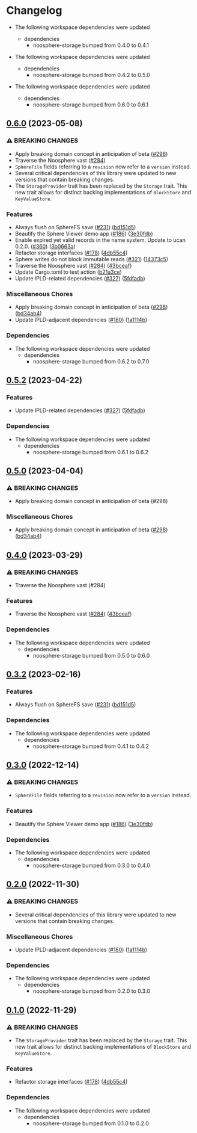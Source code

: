 # Changelog

* The following workspace dependencies were updated
  * dependencies
    * noosphere-storage bumped from 0.4.0 to 0.4.1

* The following workspace dependencies were updated
  * dependencies
    * noosphere-storage bumped from 0.4.2 to 0.5.0

* The following workspace dependencies were updated
  * dependencies
    * noosphere-storage bumped from 0.6.0 to 0.6.1

## [0.6.0](https://github.com/cdata/noosphere/compare/noosphere-collections-v0.5.2...noosphere-collections-v0.6.0) (2023-05-08)


### ⚠ BREAKING CHANGES

* Apply breaking domain concept in anticipation of beta ([#298](https://github.com/cdata/noosphere/issues/298))
* Traverse the Noosphere vast ([#284](https://github.com/cdata/noosphere/issues/284))
* `SphereFile` fields referring to a `revision` now refer to a `version` instead.
* Several critical dependencies of this library were updated to new versions that contain breaking changes.
* The `StorageProvider` trait has been replaced by the `Storage` trait. This new trait allows for distinct backing implementations of `BlockStore` and `KeyValueStore`.

### Features

* Always flush on SphereFS save ([#231](https://github.com/cdata/noosphere/issues/231)) ([bd151d5](https://github.com/cdata/noosphere/commit/bd151d5aca75b78b786d008177ab7d4e53e843bc))
* Beautify the Sphere Viewer demo app ([#186](https://github.com/cdata/noosphere/issues/186)) ([3e30fdb](https://github.com/cdata/noosphere/commit/3e30fdb5e2b6758397f05343491a36512a4f4a0c))
* Enable expired yet valid records in the name system. Update to ucan 0.2.0. ([#360](https://github.com/cdata/noosphere/issues/360)) ([3b0663a](https://github.com/cdata/noosphere/commit/3b0663abc7783a6d33dd47d20caae7597ab93ed0))
* Refactor storage interfaces ([#178](https://github.com/cdata/noosphere/issues/178)) ([4db55c4](https://github.com/cdata/noosphere/commit/4db55c4cba56b329a638a4227e7f3247ad8d319c))
* Sphere writes do not block immutable reads ([#321](https://github.com/cdata/noosphere/issues/321)) ([14373c5](https://github.com/cdata/noosphere/commit/14373c5281c091bb41623677571566a2788a7e3f))
* Traverse the Noosphere vast ([#284](https://github.com/cdata/noosphere/issues/284)) ([43bceaf](https://github.com/cdata/noosphere/commit/43bceafcc838c5b06565780f372bf7b401de288e))
* Update Cargo.toml to test action ([b21a3ce](https://github.com/cdata/noosphere/commit/b21a3ce7dc7760f63be8ea5efe51d19f819bfe30))
* Update IPLD-related dependencies ([#327](https://github.com/cdata/noosphere/issues/327)) ([5fdfadb](https://github.com/cdata/noosphere/commit/5fdfadb1656f9d6eef2dbbb8b00a598106bccf00))


### Miscellaneous Chores

* Apply breaking domain concept in anticipation of beta ([#298](https://github.com/cdata/noosphere/issues/298)) ([bd34ab4](https://github.com/cdata/noosphere/commit/bd34ab49b2d2c65cffe25657cf4d188d5c79d15f))
* Update IPLD-adjacent dependencies ([#180](https://github.com/cdata/noosphere/issues/180)) ([1a1114b](https://github.com/cdata/noosphere/commit/1a1114b0c6277ea2c0d879e43191e962eb2e462b))


### Dependencies

* The following workspace dependencies were updated
  * dependencies
    * noosphere-storage bumped from 0.6.2 to 0.7.0

## [0.5.2](https://github.com/subconsciousnetwork/noosphere/compare/noosphere-collections-v0.5.1...noosphere-collections-v0.5.2) (2023-04-22)


### Features

* Update IPLD-related dependencies ([#327](https://github.com/subconsciousnetwork/noosphere/issues/327)) ([5fdfadb](https://github.com/subconsciousnetwork/noosphere/commit/5fdfadb1656f9d6eef2dbbb8b00a598106bccf00))


### Dependencies

* The following workspace dependencies were updated
  * dependencies
    * noosphere-storage bumped from 0.6.1 to 0.6.2

## [0.5.0](https://github.com/subconsciousnetwork/noosphere/compare/noosphere-collections-v0.4.0...noosphere-collections-v0.5.0) (2023-04-04)


### ⚠ BREAKING CHANGES

* Apply breaking domain concept in anticipation of beta (#298)

### Miscellaneous Chores

* Apply breaking domain concept in anticipation of beta ([#298](https://github.com/subconsciousnetwork/noosphere/issues/298)) ([bd34ab4](https://github.com/subconsciousnetwork/noosphere/commit/bd34ab49b2d2c65cffe25657cf4d188d5c79d15f))

## [0.4.0](https://github.com/subconsciousnetwork/noosphere/compare/noosphere-collections-v0.3.3...noosphere-collections-v0.4.0) (2023-03-29)


### ⚠ BREAKING CHANGES

* Traverse the Noosphere vast (#284)

### Features

* Traverse the Noosphere vast ([#284](https://github.com/subconsciousnetwork/noosphere/issues/284)) ([43bceaf](https://github.com/subconsciousnetwork/noosphere/commit/43bceafcc838c5b06565780f372bf7b401de288e))


### Dependencies

* The following workspace dependencies were updated
  * dependencies
    * noosphere-storage bumped from 0.5.0 to 0.6.0

## [0.3.2](https://github.com/subconsciousnetwork/noosphere/compare/noosphere-collections-v0.3.1...noosphere-collections-v0.3.2) (2023-02-16)


### Features

* Always flush on SphereFS save ([#231](https://github.com/subconsciousnetwork/noosphere/issues/231)) ([bd151d5](https://github.com/subconsciousnetwork/noosphere/commit/bd151d5aca75b78b786d008177ab7d4e53e843bc))


### Dependencies

* The following workspace dependencies were updated
  * dependencies
    * noosphere-storage bumped from 0.4.1 to 0.4.2

## [0.3.0](https://github.com/subconsciousnetwork/noosphere/compare/noosphere-collections-v0.2.0...noosphere-collections-v0.3.0) (2022-12-14)


### ⚠ BREAKING CHANGES

* `SphereFile` fields referring to a `revision` now refer to a `version` instead.

### Features

* Beautify the Sphere Viewer demo app ([#186](https://github.com/subconsciousnetwork/noosphere/issues/186)) ([3e30fdb](https://github.com/subconsciousnetwork/noosphere/commit/3e30fdb5e2b6758397f05343491a36512a4f4a0c))


### Dependencies

* The following workspace dependencies were updated
  * dependencies
    * noosphere-storage bumped from 0.3.0 to 0.4.0

## [0.2.0](https://github.com/subconsciousnetwork/noosphere/compare/noosphere-collections-v0.1.0...noosphere-collections-v0.2.0) (2022-11-30)


### ⚠ BREAKING CHANGES

* Several critical dependencies of this library were updated to new versions that contain breaking changes.

### Miscellaneous Chores

* Update IPLD-adjacent dependencies ([#180](https://github.com/subconsciousnetwork/noosphere/issues/180)) ([1a1114b](https://github.com/subconsciousnetwork/noosphere/commit/1a1114b0c6277ea2c0d879e43191e962eb2e462b))


### Dependencies

* The following workspace dependencies were updated
  * dependencies
    * noosphere-storage bumped from 0.2.0 to 0.3.0

## [0.1.0](https://github.com/subconsciousnetwork/noosphere/compare/noosphere-collections-v0.1.1-alpha.1...noosphere-collections-v0.1.0) (2022-11-29)


### ⚠ BREAKING CHANGES

* The `StorageProvider` trait has been replaced by the `Storage` trait. This new trait allows for distinct backing implementations of `BlockStore` and `KeyValueStore`.

### Features

* Refactor storage interfaces ([#178](https://github.com/subconsciousnetwork/noosphere/issues/178)) ([4db55c4](https://github.com/subconsciousnetwork/noosphere/commit/4db55c4cba56b329a638a4227e7f3247ad8d319c))


### Dependencies

* The following workspace dependencies were updated
  * dependencies
    * noosphere-storage bumped from 0.1.0 to 0.2.0
